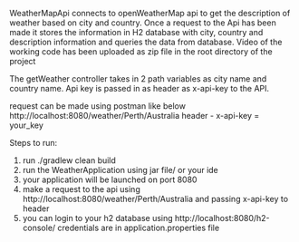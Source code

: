 WeatherMapApi connects to openWeatherMap api to get the description of weather based on city and country.
Once a request to the Api has been made it stores the information in H2 database with city, country and description information and queries the data from database.
Video of the working code has been uploaded as zip file in the root directory of the project

The getWeather controller takes in 2 path variables as city name and country name. Api key is passed in as header as x-api-key to the API. 

request can be made using postman like below
http://localhost:8080/weather/Perth/Australia
header - x-api-key = your_key

Steps to run: 
1. run ./gradlew clean build
2. run the WeatherApplication using jar file/ or your ide
3. your application will be launched on port 8080
4. make a request to the api using http://localhost:8080/weather/Perth/Australia and passing x-api-key to header
5. you can login to your h2 database using http://localhost:8080/h2-console/ credentials are in application.properties file

